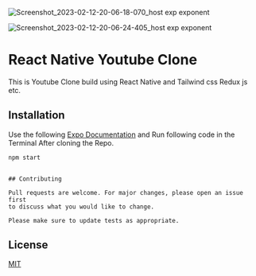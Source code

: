 ![Screenshot_2023-02-12-20-06-18-070_host exp exponent](https://user-images.githubusercontent.com/81770608/218318285-09e78975-d074-4c6c-a986-67cf0943f2a5.jpg)


![Screenshot_2023-02-12-20-06-24-405_host exp exponent](https://user-images.githubusercontent.com/81770608/218318226-ec90e7d6-ffd3-465a-8f35-864f7fe32de4.jpg)

# React Native Youtube Clone

This is Youtube Clone build using React Native and Tailwind css Redux js etc.

## Installation

Use the following [Expo Documentation](https://docs.expo.dev/) and Run following code in the Terminal After cloning the Repo.

```bash
npm start
```


```

## Contributing

Pull requests are welcome. For major changes, please open an issue first
to discuss what you would like to change.

Please make sure to update tests as appropriate.
```

## License

[MIT](https://choosealicense.com/licenses/mit/)
